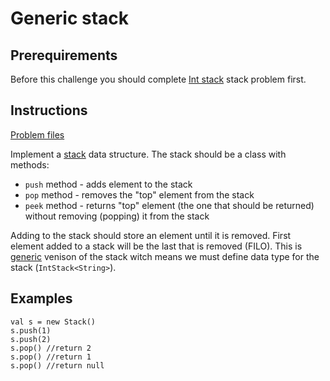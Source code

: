 # Generic stack

## Prerequirements

Before this challenge you should complete [Int stack](/app/src/test/java/com/igorwojda/datastructure/stack/int/IntStack.md)
stack problem first.

## Instructions

[Problem files](.)

Implement a [stack](https://en.wikipedia.org/wiki/Stack) data structure. The stack should be a class with methods:
* `push` method - adds element to the stack
* `pop` method - removes the "top" element from the stack
* `peek` method - returns "top" element (the one that should be returned) without removing (popping) it from the stack

Adding to the stack should store an element until it is removed. First element added to a stack will be the last that is removed (FILO).
This is [generic](https://kotlinlang.org/docs/reference/generics.html) venison of the stack witch means we must define data type for the
stack (`IntStack<String>`).

## Examples

```
val s = new Stack()
s.push(1)
s.push(2)
s.pop() //return 2
s.pop() //return 1
s.pop() //return null
```

